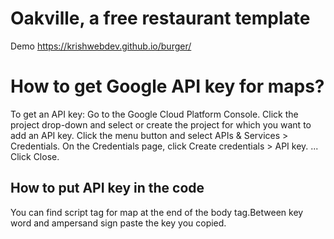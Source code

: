 # Oakville, a free restaurant template
Demo https://krishwebdev.github.io/burger/

# How to get Google API key for maps?

To get an API key:
Go to the Google Cloud Platform Console.
Click the project drop-down and select or create the project for which you want to add an API key.
Click the menu button and select APIs & Services > Credentials.
On the Credentials page, click Create credentials > API key. ...
Click Close.

## How to put API key in the code

You can find script tag for map at the end of the body tag.Between key word and ampersand sign paste the key you copied.
